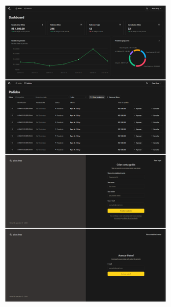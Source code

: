 ![alt text](preview.png)
![alt text](preview-images/image.png)
![alt text](preview-images/image-1.png)
![alt text](preview-images/image-2.png)